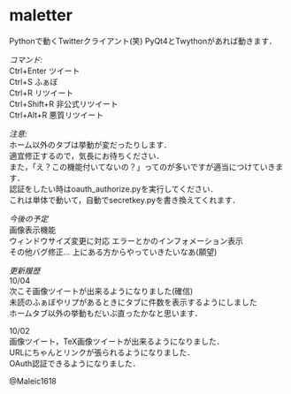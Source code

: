 maletter
============
Pythonで動くTwitterクライアント(笑)
PyQt4とTwythonがあれば動きます．

*コマンド:*  
Ctrl+Enter ツイート  
Ctrl+S ふぁぼ  
Ctrl+R リツイート  
Ctrl+Shift+R 非公式リツイート  
Ctrl+Alt+R 悪質リツイート  

*注意:*    
ホーム以外のタブは挙動が変だったりします．  
適宜修正するので，気長にお待ちください．  
また，「え？この機能付いてないの？」ってのが多いですが適当につけていきます．  
認証をしたい時はoauth_authorize.pyを実行してください．  
これは単体で動いて，自動でsecretkey.pyを書き換えてくれます．  

*今後の予定*    
画像表示機能    
ウィンドウサイズ変更に対応
エラーとかのインフォメーション表示  
その他バグ修正…
上にある方からやっていきたいなあ(願望)  

*更新履歴*  
10/04  
次こそ画像ツイートが出来るようになりました(確信)  
未読のふぁぼやリプがあるときにタブに件数を表示するようにしました  
ホームタブ以外の挙動もだいぶ直ったかなと思います．
  
10/02  
画像ツイート，TeX画像ツイートが出来るようになりました．  
URLにちゃんとリンクが張られるようになりました．  
OAuth認証できるようになりました．  

@Maleic1618
